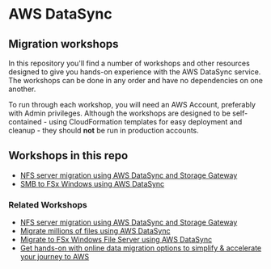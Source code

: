 # **AWS DataSync**

## Migration workshops

In this repository you'll find a number of workshops and other resources designed to give you hands-on experience with the AWS DataSync service.  The workshops can be done in any order and have no dependencies on one another.

To run through each workshop, you will need an AWS Account, preferably with Admin privileges.  Although the workshops are designed to be self-contained - using CloudFormation templates for easy deployment and cleanup - they should __not__ be run in production accounts.

## Workshops in this repo

- [NFS server migration using AWS DataSync and Storage Gateway](/datasync-nfs-to-s3-workshop/)
- [SMB to FSx Windows using AWS DataSync](/datasync-smb-to-fsx-workshop/)

### Related Workshops

- [NFS server migration using AWS DataSync and Storage Gateway](https://catalog.us-east-1.prod.workshops.aws/datasync-nfs-server-migration-with-storage-gateway/en-US)
- [Migrate millions of files using AWS DataSync](https://catalog.us-east-1.prod.workshops.aws/datasync-migrate-millions-of-files/en-US)
- [Migrate to FSx Windows File Server using AWS DataSync](https://catalog.us-east-1.prod.workshops.aws/datasync-fsx-windows-migration/en-US)
- [Get hands-on with online data migration options to simplify & accelerate your journey to AWS](https://github.com/aws-samples/aws-online-data-migration-workshop)
